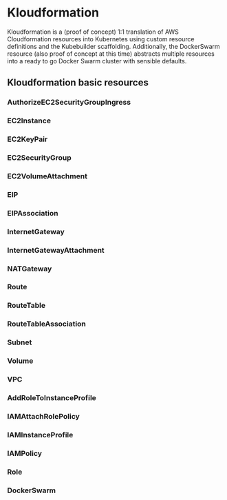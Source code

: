 # Kloudformation

  Kloudformation is a (proof of concept) 1:1 translation of AWS Cloudformation resources into Kubernetes using custom resource definitions and the Kubebuilder scaffolding. Additionally, the DockerSwarm resource (also proof of concept at this time) abstracts multiple resources into a ready to go Docker Swarm cluster with sensible defaults.

## Kloudformation basic resources

### AuthorizeEC2SecurityGroupIngress

### EC2Instance

### EC2KeyPair

### EC2SecurityGroup

### EC2VolumeAttachment

### EIP

### EIPAssociation

### InternetGateway

### InternetGatewayAttachment

### NATGateway

### Route

### RouteTable

### RouteTableAssociation

### Subnet

### Volume

### VPC

### AddRoleToInstanceProfile

### IAMAttachRolePolicy

### IAMInstanceProfile

### IAMPolicy

### Role

### DockerSwarm
